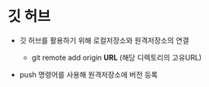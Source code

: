 # 깃 허브



- 깃 허브를 활용하기 위해 로컬저장소와 원격저장소의 연결

  - git remote add origin **URL** (해당 디렉토리의 고유URL)

  

- push 명령어를 사용해 원격저장소에 버전 등록

